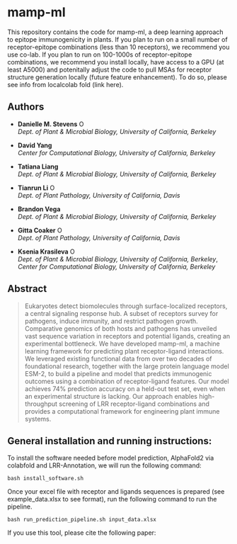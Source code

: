 # mamp-ml

This repository contains the code for mamp-ml, a deep learning approach to epitope immunogenicity in plants. If you plan to run on a small number of receptor-epitope combinations (less than 10 receptors), we recommend you use co-lab. If you plan to run on 100-1000s of receptor-epitope combinations, we recommend you install locally, have access to a GPU (at least A5000) and potenitally adjust the code to pull MSAs for receptor structure generation locally (future feature enhancement). To do so, please see info from localcolab fold (link here).

## Authors
* __Danielle M. Stevens__ <a itemprop="sameAs" content="https://orcid.org/0000-0001-5630-137X" href="https://orcid.org/0000-0001-5630-137X" target="orcid.widget" rel="me noopener noreferrer" style="vertical-align:top;"><img src="https://orcid.org/sites/default/files/images/orcid_16x16.png" style="width:1em;margin-right:.5em;" alt="ORCID iD icon"></a>   </br>
_Dept. of Plant & Microbial Biology, University of California, Berkeley_

* __David Yang__ </br>
_Center for Computational Biology, University of California, Berkeley_

* __Tatiana Liang__ </br>
_Dept. of Plant & Microbial Biology, University of California, Berkeley_

* __Tianrun Li__ <a itemprop="sameAs" content="https://orcid.org/0000-0002-8589-4634" href="https://orcid.org/0000-0002-8589-4634" target="orcid.widget" rel="me noopener noreferrer" style="vertical-align:top;"><img src="https://orcid.org/sites/default/files/images/orcid_16x16.png" style="width:1em;margin-right:.5em;" alt="ORCID iD icon"></a> </br> 
_Dept. of Plant Pathology, University of California, Davis_

* __Brandon Vega__ </br>
_Dept. of Plant & Microbial Biology, University of California, Berkeley_

* __Gitta Coaker__ <a itemprop="sameAs" content="https://orcid.org/0000-0003-0899-2449" href="https://orcid.org/0000-0003-0899-2449" target="orcid.widget" rel="me noopener noreferrer" style="vertical-align:top;"><img src="https://orcid.org/sites/default/files/images/orcid_16x16.png" style="width:1em;margin-right:.5em;" alt="ORCID iD icon"></a> </br>
_Dept. of Plant Pathology, University of California, Davis_

* __Ksenia Krasileva__ <a itemprop="sameAs" content="https://orcid.org/0000-0002-1679-0700" href="https://orcid.org/0000-0002-1679-0700" target="orcid.widget" rel="me noopener noreferrer" style="vertical-align:top;"><img src="https://orcid.org/sites/default/files/images/orcid_16x16.png" style="width:1em;margin-right:.5em;" alt="ORCID iD icon"></a> </br>
_Dept. of Plant & Microbial Biology, University of California, Berkeley_, </br>
_Center for Computational Biology, University of California, Berkeley_


## Abstract

>Eukaryotes detect biomolecules through surface-localized receptors, a central signaling response hub. A subset of receptors survey for pathogens, induce immunity, and restrict pathogen growth. Comparative genomics of both hosts and pathogens has unveiled vast sequence variation in receptors and potential ligands, creating an experimental bottleneck. We have developed mamp-ml, a machine learning framework for predicting plant receptor-ligand interactions. We leveraged existing functional data from over two decades of foundational research, together with the large protein language model ESM-2, to build a pipeline and model that predicts immunogenic outcomes using a combination of receptor-ligand features. Our model achieves 74% prediction accuracy on a held-out test set, even when an experimental structure is lacking. Our approach enables high-throughput screening of LRR receptor-ligand combinations and provides a computational framework for engineering plant immune systems.

## General installation and running instructions:

To install the software needed before model prediction, AlphaFold2 via colabfold and LRR-Annotation, we will run the following command:
```
bash install_software.sh
```

Once your excel file with receptor and ligands sequences is prepared (see example_data.xlsx to see format), run the following command to run the pipeline.
```
bash run_prediction_pipeline.sh input_data.xlsx
```

If you use this tool, please cite the following paper:
